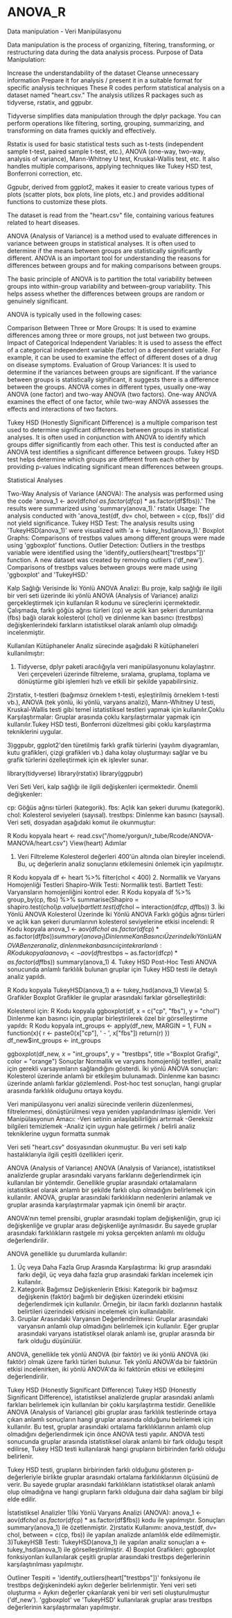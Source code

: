 # ANOVA_R

Data manipulation - Veri Manipülasyonu

Data manipulation is the process of organizing, filtering, transforming, or restructuring data during the data analysis process. Purpose of Data Manipulation:

Increase the understandability of the dataset
Cleanse unnecessary information
Prepare it for analysis / present it in a suitable format for specific analysis techniques
These R codes perform statistical analysis on a dataset named "heart.csv." The analysis utilizes R packages such as tidyverse, rstatix, and ggpubr.

Tidyverse simplifies data manipulation through the dplyr package. You can perform operations like filtering, sorting, grouping, summarizing, and transforming on data frames quickly and effectively.

Rstatix is used for basic statistical tests such as t-tests (independent sample t-test, paired sample t-test, etc.), ANOVA (one-way, two-way, analysis of variance), Mann-Whitney U test, Kruskal-Wallis test, etc. It also handles multiple comparisons, applying techniques like Tukey HSD test, Bonferroni correction, etc.

Ggpubr, derived from ggplot2, makes it easier to create various types of plots (scatter plots, box plots, line plots, etc.) and provides additional functions to customize these plots.

The dataset is read from the "heart.csv" file, containing various features related to heart diseases.

ANOVA (Analysis of Variance) is a method used to evaluate differences in variance between groups in statistical analyses. It is often used to determine if the means between groups are statistically significantly different. ANOVA is an important tool for understanding the reasons for differences between groups and for making comparisons between groups.

The basic principle of ANOVA is to partition the total variability between groups into within-group variability and between-group variability. This helps assess whether the differences between groups are random or genuinely significant.

ANOVA is typically used in the following cases:

Comparison Between Three or More Groups: It is used to examine differences among three or more groups, not just between two groups.
Impact of Categorical Independent Variables: It is used to assess the effect of a categorical independent variable (factor) on a dependent variable. For example, it can be used to examine the effect of different doses of a drug on disease symptoms.
Evaluation of Group Variances: It is used to determine if the variances between groups are significant. If the variance between groups is statistically significant, it suggests there is a difference between the groups.
ANOVA comes in different types, usually one-way ANOVA (one factor) and two-way ANOVA (two factors). One-way ANOVA examines the effect of one factor, while two-way ANOVA assesses the effects and interactions of two factors.

Tukey HSD (Honestly Significant Difference) is a multiple comparison test used to determine significant differences between groups in statistical analyses. It is often used in conjunction with ANOVA to identify which groups differ significantly from each other. This test is conducted after an ANOVA test identifies a significant difference between groups. Tukey HSD test helps determine which groups are different from each other by providing p-values indicating significant mean differences between groups.

Statistical Analyses

Two-Way Analysis of Variance (ANOVA): The analysis was performed using the code 'anova_1 <- aov(df$chol ~ as.factor(df$cp) * as.factor(df$fbs)).' The results were summarized using 'summary(anova_1).'
rstatix Usage: The analysis conducted with 'anova_test(df, dv= chol, between = c(cp, fbs))' did not yield significance.
Tukey HSD Test: The analysis results using 'TukeyHSD(anova_1)' were visualized with 'a <- tukey_hsd(anova_1).'
Boxplot Graphs: Comparisons of trestbps values among different groups were made using 'ggboxplot' functions.
Outlier Detection: Outliers in the trestbps variable were identified using the 'identify_outliers(heart["trestbps"])' function. A new dataset was created by removing outliers ('df_new'). Comparisons of trestbps values between groups were made using 'ggboxplot' and 'TukeyHSD.'

Kalp Sağlığı Verisinde İki Yönlü ANOVA Analizi:
Bu proje, kalp sağlığı ile ilgili bir veri seti üzerinde iki yönlü ANOVA (Analysis of Variance) analizi gerçekleştirmek için kullanılan R kodunu ve süreçlerini içermektedir. Çalışmada, farklı göğüs ağrısı türleri (cp) ve açlık kan şekeri durumlarına (fbs) bağlı olarak kolesterol (chol) ve dinlenme kan basıncı (trestbps) değişkenlerindeki farkların istatistiksel olarak anlamlı olup olmadığı incelenmiştir.

Kullanılan Kütüphaneler
Analiz sürecinde aşağıdaki R kütüphaneleri kullanılmıştır:

1) Tidyverse, dplyr paketi aracılığıyla veri manipülasyonunu kolaylaştırır. Veri çerçeveleri üzerinde filtreleme, sıralama, gruplama, toplama ve dönüştürme gibi işlemleri hızlı ve etkili bir şekilde yapabilirsiniz.

2)rstatix, t-testleri (bağımsız örneklem t-testi, eşleştirilmiş örneklem t-testi vb.), ANOVA (tek yönlü, iki yönlü, varyans analizi), Mann-Whitney U testi, Kruskal-Wallis testi gibi temel istatistiksel testleri yapmak için kullanılır.Çoklu Karşılaştırmalar: Gruplar arasında çoklu karşılaştırmalar yapmak için kullanılır.Tukey HSD testi, Bonferroni düzeltmesi gibi çoklu karşılaştırma tekniklerini uygular.

3)ggpubr, ggplot2'den türetilmiş farklı grafik türlerini (yayılım diyagramları, kutu grafikleri, çizgi grafikleri vb.) daha kolay oluşturmayı sağlar ve bu grafik türlerini özelleştirmek için ek işlevler sunar.

library(tidyverse)
library(rstatix)
library(ggpubr)

Veri Seti
Veri, kalp sağlığı ile ilgili değişkenleri içermektedir. Önemli değişkenler:

cp: Göğüs ağrısı türleri (kategorik).
fbs: Açlık kan şekeri durumu (kategorik).
chol: Kolesterol seviyeleri (sayısal).
trestbps: Dinlenme kan basıncı (sayısal).
Veri seti, dosyadan aşağıdaki komut ile okunmuştur:

R
Kodu kopyala
heart <- read.csv("/home/yorgun/r_tube/Rcode/ANOVA-MANOVA/heart.csv")
View(heart)
Adımlar
1. Veri Filtreleme
Kolesterol değerleri 400'ün altında olan bireyler incelendi. Bu, uç değerlerin analiz sonuçlarını etkilemesini önlemek için yapılmıştır.

R
Kodu kopyala
df <- heart %>% filter(chol < 400)
2. Normallik ve Varyans Homojenliği Testleri
Shapiro-Wilk Testi: Normallik testi.
Bartlett Testi: Varyansların homojenliğini kontrol eder.
R
Kodu kopyala
df %>% group_by(cp, fbs) %>% summarise(Shapiro = shapiro.test(chol)$p.value)
bartlett.test(df$chol ~ interaction(df$cp, df$fbs))
3. İki Yönlü ANOVA
Kolesterol Üzerinde İki Yönlü ANOVA
Farklı göğüs ağrısı türleri ve açlık kan şekeri durumlarının kolesterol seviyelerine etkisi incelendi:
R
Kodu kopyala
anova_1 <- aov(df$chol ~ as.factor(df$cp) * as.factor(df$fbs))
summary(anova_1)
Dinlenme Kan Basıncı Üzerinde İki Yönlü ANOVA
Benzer analiz, dinlenme kan basıncı için tekrarlandı:
R
Kodu kopyala
anova_1 <- aov(df$trestbps ~ as.factor(df$cp) * as.factor(df$fbs))
summary(anova_1)
4. Tukey HSD Post-Hoc Testi
ANOVA sonucunda anlamlı farklılık bulunan gruplar için Tukey HSD testi ile detaylı analiz yapıldı.

R
Kodu kopyala
TukeyHSD(anova_1)
a <- tukey_hsd(anova_1)
View(a)
5. Grafikler
Boxplot Grafikler ile gruplar arasındaki farklar görselleştirildi:

Kolesterol için:
R
Kodu kopyala
ggboxplot(df, x = c("cp", "fbs"), y = "chol")
Dinlenme kan basıncı için, gruplar birleştirilerek özel bir görselleştirme yapıldı:
R
Kodu kopyala
int_groups <- apply(df_new, MARGIN = 1, FUN = function(x){
                r <- paste0(x["cp"], ' - ', x["fbs"])
                return(r)
})
df_new$int_groups <- int_groups

ggboxplot(df_new, x = "int_groups", y = "trestbps", 
                title ="Boxplot Grafigi", color = "orange")
Sonuçlar
Normallik ve varyans homojenliği testleri, analiz için gerekli varsayımların sağlandığını gösterdi.
İki yönlü ANOVA sonuçları:
Kolesterol üzerinde anlamlı bir etkileşim bulunamadı.
Dinlenme kan basıncı üzerinde anlamlı farklar gözlemlendi.
Post-hoc test sonuçları, hangi gruplar arasında farklılık olduğunu ortaya koydu.

Veri manipülasyonu
veri analizi sürecinde verilerin düzenlenmesi, filtrelenmesi, dönüştürülmesi veya yeniden yapılandırılması işlemidir.
Veri Manipülasyonun Amacı:
-Veri setinin anlaşılabilirliğini artırmak
-Gereksiz bilgileri temizlemek
-Analiz için uygun hale getirmek / belirli analiz tekniklerine uygun formatta sunmak


 
Veri seti "heart.csv" dosyasından okunmuştur. Bu veri seti kalp hastalıklarıyla ilgili çeşitli özellikleri içerir.

ANOVA (Analysis of Variance)
ANOVA (Analysis of Variance), istatistiksel analizlerde gruplar arasındaki varyans farklarını değerlendirmek için kullanılan bir yöntemdir. Genellikle gruplar arasındaki ortalamaların istatistiksel olarak anlamlı bir şekilde farklı olup olmadığını belirlemek için kullanılır. ANOVA, gruplar arasındaki farklılıkların nedenlerini anlamak ve gruplar arasında karşılaştırmalar yapmak için önemli bir araçtır.

ANOVA'nın temel prensibi, gruplar arasındaki toplam değişkenliğin, grup içi değişkenliğe ve gruplar arası değişkenliğe ayrılmasıdır. Bu sayede gruplar arasındaki farklılıkların rastgele mi yoksa gerçekten anlamlı mı olduğu değerlendirilir.

ANOVA genellikle şu durumlarda kullanılır:

1) Üç veya Daha Fazla Grup Arasında Karşılaştırma: İki grup arasındaki farkı değil, üç veya daha fazla grup arasındaki farkları incelemek için kullanılır.
2) Kategorik Bağımsız Değişkenlerin Etkisi: Kategorik bir bağımsız değişkenin (faktör) bağımlı bir değişken üzerindeki etkisini değerlendirmek için kullanılır. Örneğin, bir ilacın farklı dozlarının hastalık belirtileri üzerindeki etkisini incelemek için kullanılabilir.
3) Gruplar Arasındaki Varyansın Değerlendirilmesi: Gruplar arasındaki varyansın anlamlı olup olmadığını belirlemek için kullanılır. Eğer gruplar arasındaki varyans istatistiksel olarak anlamlı ise, gruplar arasında bir fark olduğu düşünülür.

ANOVA, genellikle tek yönlü ANOVA (bir faktör) ve iki yönlü ANOVA (iki faktör) olmak üzere farklı türleri bulunur. Tek yönlü ANOVA'da bir faktörün etkisi incelenirken, iki yönlü ANOVA'da iki faktörün etkisi ve etkileşimi değerlendirilir.

Tukey HSD (Honestly Significant Difference)
Tukey HSD (Honestly Significant Difference), istatistiksel analizlerde gruplar arasındaki anlamlı farkları belirlemek için kullanılan bir çoklu karşılaştırma testidir. Genellikle ANOVA (Analysis of Variance) gibi gruplar arası farklılık testlerinde ortaya çıkan anlamlı sonuçların hangi gruplar arasında olduğunu belirlemek için kullanılır. Bu test, gruplar arasındaki ortalama farklılıklarının anlamlı olup olmadığını değerlendirmek için önce ANOVA testi yapılır. ANOVA testi sonucunda gruplar arasında istatistiksel olarak anlamlı bir fark olduğu tespit edilirse, Tukey HSD testi kullanılarak hangi grupların birbirinden farklı olduğu belirlenir.

Tukey HSD testi, grupların birbirinden farklı olduğunu gösteren p-değerleriyle birlikte gruplar arasındaki ortalama farklılıklarının ölçüsünü de verir. Bu sayede gruplar arasındaki farklılıkların istatistiksel olarak anlamlı olup olmadığına ve hangi grupların farklı olduğuna dair daha sağlam bir bilgi elde edilir.

İstatistiksel Analizler
1)İki Yönlü Varyans Analizi (ANOVA): anova_1 <- aov(df$chol ~ as.factor(df$cp) * as.factor(df$fbs)) kodu ile yapılmıştır. Sonuçları summary(anova_1) ile özetlenmiştir.
2)rstatix Kullanımı: anova_test(df, dv= chol, between = c(cp, fbs)) ile yapılan analizde anlamlılık elde edilmemiştir.
3)TukeyHSB Testi: TukeyHSD(anova_1) ile yapılan analiz sonuçları a <- tukey_hsd(anova_1) ile görselleştirilmiştir.
4) Boxplot Grafikleri: ggboxplot fonksiyonları kullanılarak çeşitli gruplar arasındaki trestbps değerlerinin karşılaştırılması yapılmıştır.

Outliner Tespiti = 'identify_outliers(heart["trestbps"])' fonksiyonu ile trestbps değişkenindeki aykırı değerler belirlenmiştir.
Yeni veri seti oluşturma = Aykırı değerler çıkarılarak yeni bir veri seti oluşturulmuştur ('df_new').
'ggboxplot' ve 'TukeyHSD' kullanılarak gruplar arası trestbps değerlerinin karşılaştırmaları yapılmıştır.

